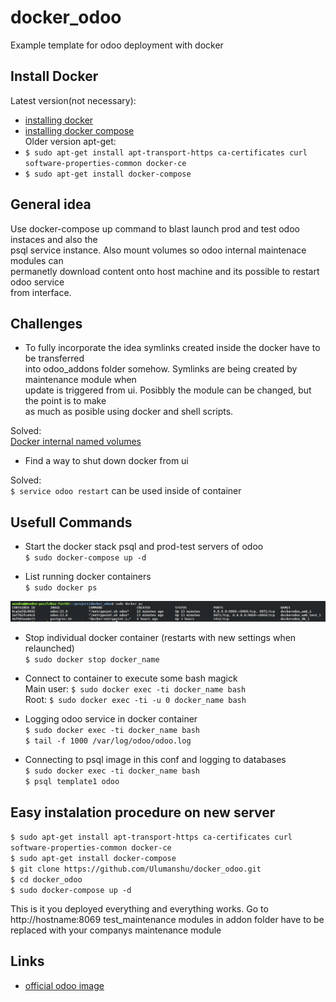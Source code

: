 # docker_odoo
Example template for odoo deployment with docker

## Install Docker

Latest version(not necessary):  
* [installing docker](https://www.digitalocean.com/community/tutorials/how-to-install-and-use-docker-on-ubuntu-18-04)  
* [installing docker compose](https://docs.docker.com/compose/install/)  
Older version apt-get:  
* `$ sudo apt-get install apt-transport-https ca-certificates curl software-properties-common docker-ce`  
* `$ sudo apt-get install docker-compose`  

## General idea

Use docker-compose up command to blast launch prod and test odoo instaces and also the  
psql service instance. Also mount volumes so odoo internal maintenace modules can  
permanetly download content onto host machine and its possible to restart odoo service  
from interface.

## Challenges

* To fully incorporate the idea symlinks created inside the docker have to be transferred  
into odoo_addons folder somehow. Symlinks are being created by maintenance module when  
update is triggered from ui. Posibbly the module can be changed, but the point is to make  
as much as posible using docker and shell scripts.  

Solved:  
[Docker internal named volumes](https://devopsheaven.com/docker/docker-compose/volumes/2018/01/16/volumes-in-docker-compose.html)  

* Find a way to shut down docker from ui  

Solved:  
`$ service odoo restart` can be used inside of container

## Usefull Commands

* Start the docker stack psql and prod-test servers of odoo  
`$ sudo docker-compose up -d`  

* List running docker containers  
`$ sudo docker ps`  

![Alt text](src/img/containers.jpg?raw=true "Container List")

* Stop individual docker container (restarts with new settings when relaunched)  
`$ sudo docker stop docker_name`  

* Connect to container to execute some bash magick  
Main user:
`$ sudo docker exec -ti docker_name bash`  
Root:
`$ sudo docker exec -ti -u 0 docker_name bash`  

* Logging odoo service in docker container  
`$ sudo docker exec -ti docker_name bash`  
`$ tail -f 1000 /var/log/odoo/odoo.log`  

* Connecting to psql image in this conf and logging to databases  
`$ sudo docker exec -ti docker_name bash`  
`$ psql template1 odoo`  

## Easy instalation procedure on new server

`$ sudo apt-get install apt-transport-https ca-certificates curl software-properties-common docker-ce`  
`$ sudo apt-get install docker-compose`  
`$ git clone https://github.com/Ulumanshu/docker_odoo.git`  
`$ cd docker_odoo`  
`$ sudo docker-compose up -d`  

This is it you deployed everything and everything works. Go to http://hostname:8069
test_maintenance modules in addon folder have to be replaced with your companys maintenance module

## Links

* [official odoo image](https://hub.docker.com/_/odoo)  


